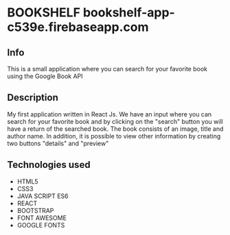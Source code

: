 # BOOKSHELF bookshelf-app-c539e.firebaseapp.com

## Info

This is a small application where you can search for your favorite book using the Google Book API

## Description 

My first application written in React Js. We have an input where you can search for your favorite book and by clicking on the "search" button you will have a return of the searched book. The book consists of an image, title and author name. In addition, it is possible to view other information by creating two buttons "details" and "preview"

## Technologies used

- HTML5
- CSS3
- JAVA SCRIPT ES6
- REACT
- BOOTSTRAP
- FONT AWESOME
- GOOGLE FONTS
